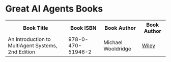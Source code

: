 <h1> Great AI Agents Books</h1>

<table>
  <tr>
    <th>Book Title</th>
    <th>Book ISBN</th>
    <th>Book Author</th>
    <th>Book Author</th>
  </tr>
  <tr>
    <td>An Introduction to MultiAgent Systems, 2nd Edition</td>
    <td>978-0-470-51946-2</td>
    <td>Michael Wooldridge</td>
    <td><a href="https://www.wiley.com/en-be/An+Introduction+to+MultiAgent+Systems%2C+2nd+Edition-p-9780470519462">Wiley</a></td>
  </tr>
</table>
